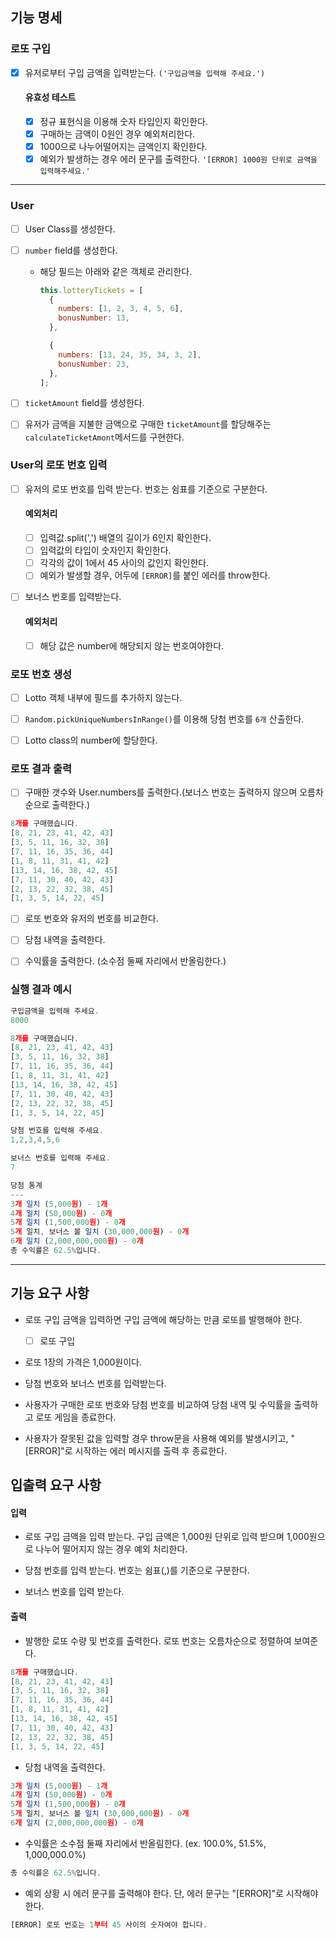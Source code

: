 ## 기능 명세

### 로또 구입

- [x] 유저로부터 구입 금액을 입력받는다. `('구입금액을 입력해 주세요.')`

  #### 유효성 테스트

  - [x] 정규 표현식을 이용해 숫자 타입인지 확인한다.
  - [x] 구매하는 금액이 0원인 경우 예외처리한다.
  - [x] 1000으로 나누어떨어지는 금액인지 확인한다.
  - [x] 예외가 발생하는 경우 에러 문구를 출력한다. `'[ERROR] 1000원 단위로 금액을 입력해주세요.'`

---

### User

- [ ] User Class를 생성한다.
- [ ] `number` field를 생성한다.

  - 해당 필드는 아래와 같은 객체로 관리한다.

    ```js
    this.lotteryTickets = [
      {
        numbers: [1, 2, 3, 4, 5, 6],
        bonusNumber: 13,
      },

      {
        numbers: [13, 24, 35, 34, 3, 2],
        bonusNumber: 23,
      },
    ];
    ```

- [ ] `ticketAmount` field를 생성한다.
- [ ] 유저가 금액을 지불한 금액으로 구매한 `ticketAmount`를 할당해주는 `calculateTicketAmont`메서드를 구현한다.

### User의 로또 번호 입력

- [ ] 유저의 로또 번호를 입력 받는다. 번호는 쉼표를 기준으로 구분한다.

  #### 예외처리

  - [ ] 입력값.split(',') 배열의 길이가 6인지 확인한다.
  - [ ] 입력값의 타입이 숫자인지 확인한다.
  - [ ] 각각의 값이 1에서 45 사이의 값인지 확인한다.
  - [ ] 예외가 발생할 경우, 어두에 `[ERROR]`를 붙인 에러를 throw한다.

- [ ] 보너스 번호를 입력받는다.
  #### 예외처리
  - [ ] 해당 값은 number에 해당되지 않는 번호여야한다.

### 로또 번호 생성

- [ ] Lotto 객체 내부에 필드를 추가하지 않는다.

- [ ] `Random.pickUniqueNumbersInRange()`를 이용해 당첨 번호를 `6개` 산출한다.

- [ ] Lotto class의 number에 할당한다.

### 로또 결과 출력

- [ ] 구매한 갯수와 User.numbers를 출력한다.(보너스 번호는 출력하지 않으며 오름차순으로 출력한다.)

```js
8개를 구매했습니다.
[8, 21, 23, 41, 42, 43]
[3, 5, 11, 16, 32, 38]
[7, 11, 16, 35, 36, 44]
[1, 8, 11, 31, 41, 42]
[13, 14, 16, 38, 42, 45]
[7, 11, 30, 40, 42, 43]
[2, 13, 22, 32, 38, 45]
[1, 3, 5, 14, 22, 45]
```

- [ ] 로또 번호와 유저의 번호를 비교한다.
- [ ] 당첨 내역을 출력한다.

- [ ] 수익률을 출력한다. (소수점 둘째 자리에서 반올림한다.)

### 실행 결과 예시

```js
구입금액을 입력해 주세요.
8000

8개를 구매했습니다.
[8, 21, 23, 41, 42, 43]
[3, 5, 11, 16, 32, 38]
[7, 11, 16, 35, 36, 44]
[1, 8, 11, 31, 41, 42]
[13, 14, 16, 38, 42, 45]
[7, 11, 30, 40, 42, 43]
[2, 13, 22, 32, 38, 45]
[1, 3, 5, 14, 22, 45]

당첨 번호를 입력해 주세요.
1,2,3,4,5,6

보너스 번호를 입력해 주세요.
7

당첨 통계
---
3개 일치 (5,000원) - 1개
4개 일치 (50,000원) - 0개
5개 일치 (1,500,000원) - 0개
5개 일치, 보너스 볼 일치 (30,000,000원) - 0개
6개 일치 (2,000,000,000원) - 0개
총 수익률은 62.5%입니다.
```

---

## 기능 요구 사항

- 로또 구입 금액을 입력하면 구입 금액에 해당하는 만큼 로또를 발행해야 한다.

  - [ ] 로또 구입

- 로또 1장의 가격은 1,000원이다.

- 당첨 번호와 보너스 번호를 입력받는다.

- 사용자가 구매한 로또 번호와 당첨 번호를 비교하여 당첨 내역 및 수익률을 출력하고 로또 게임을 종료한다.

- 사용자가 잘못된 값을 입력할 경우 throw문을 사용해 예외를 발생시키고, "[ERROR]"로 시작하는 에러 메시지를 출력 후 종료한다.

## 입출력 요구 사항

#### 입력

- 로또 구입 금액을 입력 받는다. 구입 금액은 1,000원 단위로 입력 받으며 1,000원으로 나누어 떨어지지 않는 경우 예외 처리한다.

- 당첨 번호를 입력 받는다. 번호는 쉼표(,)를 기준으로 구분한다.

- 보너스 번호를 입력 받는다.

#### 출력

- 발행한 로또 수량 및 번호를 출력한다. 로또 번호는 오름차순으로 정렬하여 보여준다.

```js
8개를 구매했습니다.
[8, 21, 23, 41, 42, 43]
[3, 5, 11, 16, 32, 38]
[7, 11, 16, 35, 36, 44]
[1, 8, 11, 31, 41, 42]
[13, 14, 16, 38, 42, 45]
[7, 11, 30, 40, 42, 43]
[2, 13, 22, 32, 38, 45]
[1, 3, 5, 14, 22, 45]
```

- 당첨 내역을 출력한다.

```js
3개 일치 (5,000원) - 1개
4개 일치 (50,000원) - 0개
5개 일치 (1,500,000원) - 0개
5개 일치, 보너스 볼 일치 (30,000,000원) - 0개
6개 일치 (2,000,000,000원) - 0개
```

- 수익률은 소수점 둘째 자리에서 반올림한다. (ex. 100.0%, 51.5%, 1,000,000.0%)

```js
총 수익률은 62.5%입니다.
```

- 예외 상황 시 에러 문구를 출력해야 한다. 단, 에러 문구는 "[ERROR]"로 시작해야 한다.

```js
[ERROR] 로또 번호는 1부터 45 사이의 숫자여야 합니다.
```
